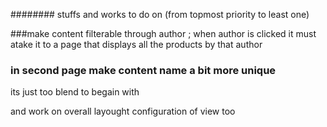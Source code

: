 ########
stuffs and works to do on (from topmost priority to least one)






###make content filterable through author ; when author is clicked it must atake it to a page that displays all the products by that author 


### in second page make content name a bit more unique 
its just too blend to begain with 

and work on overall layought configuration of view too 